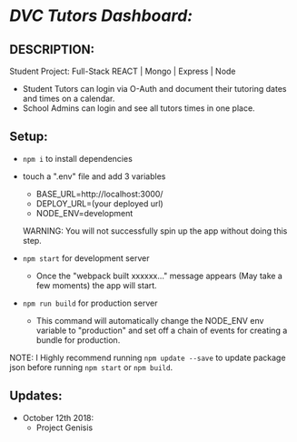 # _DVC Tutors Dashboard:_
<!-- [DEMO](https://trex-rbp.herokuapp.com/) -->
<!-- ### Deployed on Heroku [here](https://itiner-ez.herokuapp.com/). -->
<!-- <img src="http://imgur.com/dTXjfrU.png" /> -->


## DESCRIPTION:
Student Project: Full-Stack REACT | Mongo | Express | Node
  * Student Tutors can login via O-Auth and document their tutoring dates and times on a calendar.
  * School Admins can login and see all tutors times in one place.

## Setup:
  - `npm i` to install dependencies
  - touch a ".env" file and add 3 variables
    * BASE_URL=http://localhost:3000/
    * DEPLOY_URL=(your deployed url)
    * NODE_ENV=development

    WARNING: You will not successfully spin up the app without doing this step.
  - `npm start` for development server
    * Once the "webpack built xxxxxx..." message appears (May take a few moments) the app will start.
  - `npm run build` for production server
    * This command will automatically change the NODE_ENV env variable to "production" and set off a chain of events for creating a bundle for production.


  NOTE: I Highly recommend running `npm update --save` to update package json before running `npm start` or `npm build`.

## Updates:
* October 12th 2018:
  - Project Genisis

<!-- ## ScreenShots:
* Terminal
  - <img src="http://i.imgur.com/RjJ7yfA.png" /> -->
